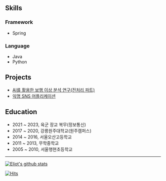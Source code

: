 ## Skills 

### Framework

- Spring

### Language 

- Java
- Python

## Projects

- [AI를 활용한 보행 이상 분석 연구(전처리 파트)](https://github.com/eliotjang/CSE_Graduation_Project)
- [익명 SNS 어플리케이션](https://github.com/eliotjang/Anonymous_SNS_Application)

## Education

- 2021 ~ 2023, 육군 장교 복무(정보통신)
- 2017 ~ 2020, 강릉원주대학교(원주캠퍼스)
- 2014 ~ 2016, 서울오산고등학교
- 2011 ~ 2013, 무학중학교
- 2005 ~ 2010, 서울행현초등학교

- - -

[![Eliot's github stats](https://github-readme-stats.vercel.app/api?username=eliotjang)](https://github.com/anuraghazra/github-readme-stats)

[![Hits](https://hits.seeyoufarm.com/api/count/incr/badge.svg?url=https%3A%2F%2Fgithub.com%2Feliotjang)](https://hits.seeyoufarm.com)
